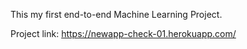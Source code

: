 This my first end-to-end Machine Learning Project.

Project link: https://newapp-check-01.herokuapp.com/